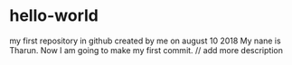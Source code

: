 # hello-world
my first repository in github created by me on august 10 2018
My nane is Tharun. Now I am going to make my first commit.
// add more description
